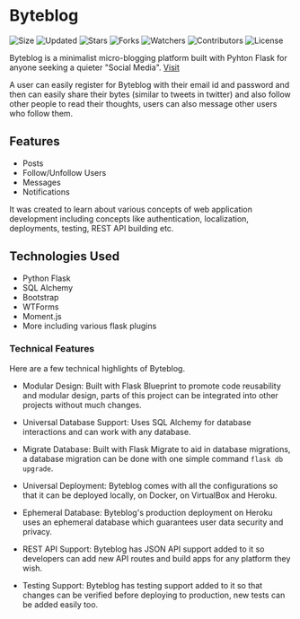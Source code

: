 # Byteblog

![Size](https://img.shields.io/github/repo-size/2kabhishek/Byteblog?style=plastic&color=0f0&label=Size)
![Updated](https://img.shields.io/github/last-commit/2kabhishek/Byteblog?style=plastic&color=f00&label=Updated)
![Stars](https://img.shields.io/github/stars/2kabhishek/Byteblog?style=plastic&color=ffc801&label=Stars)
![Forks](https://img.shields.io/github/forks/2kabhishek/Byteblog?style=plastic&color=003cff&label=Forks)
![Watchers](https://img.shields.io/github/watchers/2kabhishek/Byteblog?style=plastic&color=ff5500&label=Watchers)
![Contributors](https://img.shields.io/github/contributors/2kabhishek/Byteblog?style=plastic&color=f0f&label=Contributors)
![License](https://img.shields.io/github/license/2kabhishek/Byteblog?style=plastic&color=555&label=License)

Byteblog is a minimalist micro-blogging platform built with Pyhton Flask for anyone seeking a quieter "Social Media".
[Visit](https://byteblog.herokuapp.com)


A user can easily register for Byteblog with their email id and password and then can easily share their bytes (similar to tweets in twitter) and also follow other people to read their thoughts, users can also message other users who follow them.

## Features

- Posts
- Follow/Unfollow Users
- Messages
- Notifications

It was created to learn about various concepts of web application development including concepts like authentication, localization, deployments, testing, REST API building etc.

## Technologies Used

- Python Flask
- SQL Alchemy
- Bootstrap
- WTForms
- Moment.js
- More including various flask plugins

### Technical Features

Here are a few technical highlights of Byteblog.

- Modular Design:
Built with Flask Blueprint to promote code reusability and modular design, parts of this project can be integrated into other projects without much changes.

- Universal Database Support:
Uses SQL Alchemy for database interactions and can work with any database.

- Migrate Database:
Built with Flask Migrate to aid in database migrations, a database migration can be done with one simple command `flask db upgrade`.

- Universal Deployment:
Byteblog comes with all the configurations so that it can be deployed locally, on Docker, on VirtualBox and Heroku.

- Ephemeral Database:
Byteblog's production deployment on Heroku uses an ephemeral database which guarantees user data security and privacy.

- REST API Support:
Byteblog has JSON API support added to it so developers can add new API routes and build apps for any platform they wish.

- Testing Support:
Byteblog has testing support added to it so that changes can be verified before deploying to production, new tests can be added easily too.


